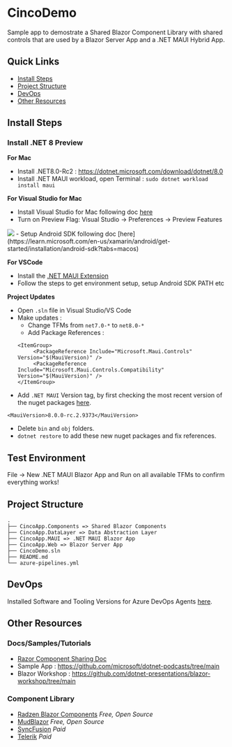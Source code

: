 # CincoDemo

Sample app to demostrate a Shared Blazor Component Library with shared controls that are used by a Blazor Server App and a .NET MAUI Hybrid App. 


## Quick Links

- [Install Steps](#install-steps)
- [Project Structure](#project-structure)
- [DevOps](#devops)
- [Other Resources](#other-resources)


## Install Steps

### Install .NET 8 Preview 
**For Mac**
- Install .NET8.0-Rc2 : https://dotnet.microsoft.com/download/dotnet/8.0
- Install .NET MAUI workload, open Terminal : `sudo dotnet workload install maui`

**For Visual Studio for Mac**
- Install Visual Studio for Mac following doc [here](https://learn.microsoft.com/en-us/visualstudio/mac/installation?view=vsmac-2022)
- Turn on Preview Flag: Visual Studio -> Preferences -> Preview Features 
<img src="https://devblogs.microsoft.com/dotnet/wp-content/uploads/sites/10/2023/07/vsm_enable_net8.png" >
- Setup Android SDK following doc [here](https://learn.microsoft.com/en-us/xamarin/android/get-started/installation/android-sdk?tabs=macos) 

**For VSCode**
- Install the [.NET MAUI Extension](https://marketplace.visualstudio.com/items?itemName=ms-dotnettools.dotnet-maui)
- Follow the steps to get environment setup, setup Android SDK PATH etc

**Project Updates**
- Open `.sln` file in Visual Studio/VS Code
- Make updates :
    - Change TFMs from `net7.0-*` to `net8.0-*`
    - Add Package References :
   ``` 
   <ItemGroup>
        <PackageReference Include="Microsoft.Maui.Controls" Version="$(MauiVersion)" />
        <PackageReference Include="Microsoft.Maui.Controls.Compatibility" Version="$(MauiVersion)" />
   </ItemGroup> 
   ```
- Add  `.NET MAUI` Version tag, by first checking the most recent version of the nuget packages [here](https://www.nuget.org/packages/Microsoft.Maui.Controls/8.0.0-rc.2.9373). 
```
<MauiVersion>8.0.0-rc.2.9373</MauiVersion> 
```
- Delete `bin` and `obj` folders. 
- `dotnet restore` to add these new nuget packages and fix references.

## Test Environment
File -> New .NET MAUI Blazor App and Run on all available TFMs to confirm everything works!

## Project Structure

```
.
├── CincoApp.Components => Shared Blazor Components
├── CincoApp.DataLayer => Data Abstraction Layer
├── CincoApp.MAUI => .NET MAUI Blazor App
├── CincoApp.Web => Blazor Server App
├── CincoDemo.sln
├── README.md
└── azure-pipelines.yml
```

## DevOps

Installed Software and Tooling Versions for Azure DevOps Agents [here](https://learn.microsoft.com/en-us/azure/devops/pipelines/agents/hosted?view=azure-devops&tabs=yaml#software).

## Other Resources

### Docs/Samples/Tutorials

- [Razor Component Sharing Doc](https://learn.microsoft.com/en-us/aspnet/core/blazor/hybrid/class-libraries?view=aspnetcore-7.0)
- Sample App : https://github.com/microsoft/dotnet-podcasts/tree/main
- Blazor Workshop : https://github.com/dotnet-presentations/blazor-workshop/tree/main

### Component Library
- [Radzen Blazor Components](https://blazor.radzen.com/) *Free, Open Source*
- [MudBlazor](https://mudblazor.com/) *Free, Open Source*
- [SyncFusion](https://www.syncfusion.com/blazor-components) *Paid*
- [Telerik](https://www.telerik.com/blazor-ui) *Paid*